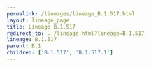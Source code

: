 ```yaml
---
permalink: /lineages/lineage_B.1.517.html
layout: lineage_page
title: Lineage B.1.517
redirect_to: ../lineage.html?lineage=B.1.517
lineage: B.1.517
parent: B.1
children: ['B.1.517', 'B.1.517.1']
---
```

